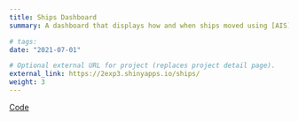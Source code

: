 ```yaml
---
title: Ships Dashboard
summary: A dashboard that displays how and when ships moved using [AIS](https://en.wikipedia.org/wiki/Automatic_identification_system) data, along with vessel-sepecific information and a rank-plot comparing vessels.

# tags:
date: "2021-07-01"

# Optional external URL for project (replaces project detail page).
external_link: https://2exp3.shinyapps.io/ships/
weight: 3 
---
```

[Code](https://github.com/2exp3/ships)
